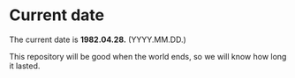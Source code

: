 # Current date

The current date is **1982.04.28.** (YYYY.MM.DD.)

This repository will be good when the world ends, so we will know how long it lasted.